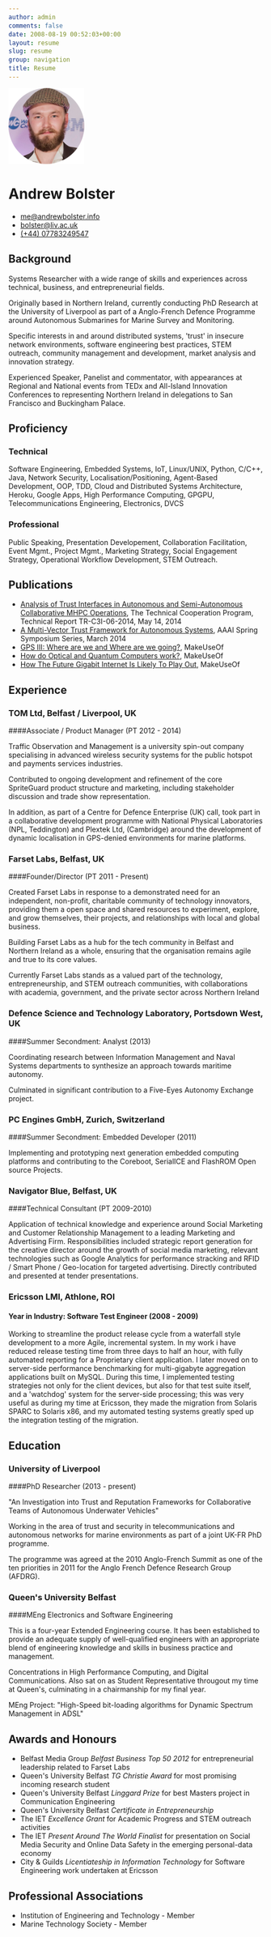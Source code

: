 ```yaml
---
author: admin
comments: false
date: 2008-08-19 00:52:03+00:00
layout: resume
slug: resume
group: navigation
title: Resume
---
```

![](/img/bolster.png)

# Andrew Bolster

 * [me@andrewbolster.info](mailto:me@andrewbolster.info)
 * [bolster@liv.ac.uk](mailto:bolster@liv.ac.uk)
 * [(+44) 07783249547](tel:+447783249547)

## Background

Systems Researcher with a wide range of skills and experiences across technical, business, and entrepreneurial fields. 

Originally based in Northern Ireland, currently conducting PhD Research at the University of Liverpool as part of a Anglo-French Defence Programme around Autonomous Submarines for Marine Survey and Monitoring.

Specific interests in and around distributed systems, 'trust' in insecure network environments, software engineering best practices, STEM outreach, community management and development, market analysis and innovation strategy.

Experienced Speaker, Panelist and commentator, with appearances at Regional and National events from TEDx and All-Island Innovation Conferences to representing Northern Ireland in delegations to San Francisco and Buckingham Palace.


## Proficiency

### Technical

Software Engineering, Embedded Systems, IoT, Linux/UNIX, Python, C/C++, Java, Network Security, Localisation/Positioning, Agent-Based Development, OOP, TDD, Cloud and Distributed Systems Architecture, Heroku, Google Apps, High Performance Computing, GPGPU, Telecommunications Engineering, Electronics, DVCS

### Professional

Public Speaking, Presentation Developement, Collaboration Facilitation, Event Mgmt., Project Mgmt., Marketing Strategy, Social Engagement Strategy, Operational Workflow Development, STEM Outreach.

## Publications
* [Analysis of Trust Interfaces in Autonomous and Semi-Autonomous Collaborative MHPC Operations](), The Technical Cooperation Program, Technical Report TR-C3I-06-2014, May 14, 2014
* [A Multi-Vector Trust Framework for Autonomous Systems](http://www.aaai.org/ocs/index.php/SSS/SSS14/paper/view/7697), AAAI Spring Symposium Series, March 2014
*  [GPS III: Where are we and Where are we going?](http://www.makeuseof.com/tag/gps-iii-going/), MakeUseOf
*  [How do Optical and Quantum Computers work?](http://www.makeuseof.com/tag/optical-quantum-computers-work/), MakeUseOf
*  [How The Future Gigabit Internet Is Likely To Play Out](http://www.makeuseof.com/tag/future-gigabit-internet-likely-play/), MakeUseOf

## Experience

### TOM Ltd, Belfast / Liverpool, UK

####Associate / Product Manager (PT 2012 - 2014)

Traffic Observation and Management is a university spin-out company specialising in advanced wireless security systems for the public hotspot and payments services industries.

Contributed to ongoing development and refinement of the core SpriteGuard product structure and marketing, including stakeholder discussion and trade show representation.

In addition, as part of a Centre for Defence Enterprise (UK) call, took part in a collaborative development programme with National Physical Laboratories (NPL, Teddington) and Plextek Ltd, (Cambridge) around the development of dynamic localisation in GPS-denied environments for marine platforms.

### Farset Labs, Belfast, UK

####Founder/Director (PT 2011 - Present)

Created Farset Labs in response to a demonstrated need for an independent, non-profit, charitable community of technology innovators, providing them a open space and shared resources to experiment, explore, and grow themselves, their projects, and relationships with local and global business. 

Building Farset Labs as a hub for the tech community in Belfast and Northern Ireland as a whole, ensuring that the organisation remains agile and true to its core values.

Currently Farset Labs stands as a valued part of the technology, entrepreneurship, and STEM outreach communities, with collaborations with academia, government, and the private sector across Northern Ireland

### Defence Science and Technology Laboratory, Portsdown West, UK

####Summer Secondment: Analyst (2013) 

Coordinating research between Information Management and Naval Systems departments to synthesize an approach towards maritime autonomy.

Culminated in significant contribution to a Five-Eyes Autonomy Exchange project.

### PC Engines GmbH, Zurich, Switzerland

####Summer Secondment: Embedded Developer (2011)

Implementing and prototyping next generation embedded computing platforms and contributing to the Coreboot, SerialICE and FlashROM Open source Projects.

### Navigator Blue, Belfast, UK

####Technical Consultant (PT 2009-2010)

Application of technical knowledge and experience around Social Marketing and Customer Relationship Management to a leading Marketing and Advertising Firm. Responsibilities included strategic report generation for the creative director around the growth of social media marketing, relevant technologies such as Google Analytics for performance stracking and RFID / Smart Phone / Geo-location for targeted advertising. Directly contributed and presented at tender presentations.

### Ericsson LMI, Athlone, ROI

#### Year in Industry: Software Test Engineer (2008 - 2009)

Working to streamline the product release cycle from a waterfall style development to a more Agile, incremental system. In my work i have reduced release testing time from three days to half an hour, with fully automated reporting for a Proprietary client application. I later moved on to server-side performance benchmarking for multi-gigabyte aggregation applications built on MySQL. During this time, I implemented testing strategies not only for the client devices, but also for that test suite itself, and a 'watchdog' system for the server-side processing; this was very useful as during my time at Ericsson, they made the migration from Solaris SPARC to Solaris x86, and my automated testing systems greatly sped up the integration testing of the migration.

## Education

### University of Liverpool

####PhD Researcher (2013 - present)

"An Investigation into Trust and Reputation Frameworks for Collaborative Teams of Autonomous Underwater Vehicles"

Working in the area of trust and security in telecommunications and autonomous networks for marine environments as part of a joint UK-FR PhD programme.

The programme was agreed at the 2010 Anglo-French Summit as one of the ten priorities in 2011 for the Anglo French Defence Research Group (AFDRG).

### Queen's University Belfast

####MEng Electronics and Software Engineering

This is a four-year Extended Engineering course. It has been established to provide an adequate supply of well-qualified engineers with an appropriate blend of engineering knowledge and skills in business practice and management.

Concentrations in High Performance Computing, and Digital Communications. Also sat on as Student Representative througout my time at Queen's, culminating in a chairmanship for my final year.

MEng Project: "High-Speed bit-loading algorithms for Dynamic Spectrum Management in ADSL"


## Awards and Honours

* Belfast Media Group *Belfast Business Top 50 2012* for entrepreneurial leadership related to Farset Labs
* Queen's University Belfast *TG Christie Award* for most promising incoming research student
* Queen's University Belfast *Linggard Prize* for best Masters project in Communication Engineering
* Queen's University Belfast *Certificate in Entrepreneurship*
* The IET *Excellence Grant* for Academic Progress and STEM outreach activities
* The IET *Present Around The World Finalist* for presentation on Social Media Security and Online Data Safety in the emerging personal-data economy
* City & Guilds *Licentiateship in Information Technology* for Software Engineering work undertaken at Ericsson

## Professional Associations

* Institution of Engineering and Technology - Member
* Marine Technology Society - Member
